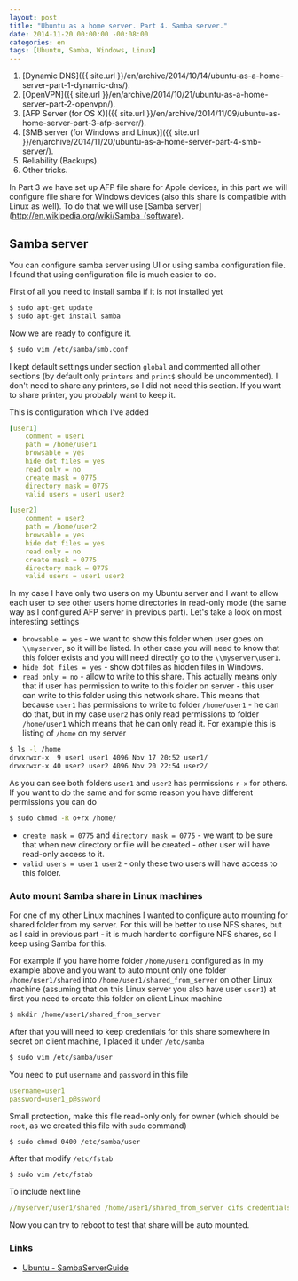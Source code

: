 ```yaml
---
layout: post
title: "Ubuntu as a home server. Part 4. Samba server."
date: 2014-11-20 00:00:00 -00:08:00
categories: en
tags: [Ubuntu, Samba, Windows, Linux]
---
```


1. [Dynamic DNS]({{ site.url }}/en/archive/2014/10/14/ubuntu-as-a-home-server-part-1-dynamic-dns/).
1. [OpenVPN]({{ site.url }}/en/archive/2014/10/21/ubuntu-as-a-home-server-part-2-openvpn/).
1. [AFP Server (for OS X)]({{ site.url }}/en/archive/2014/11/09/ubuntu-as-home-server-part-3-afp-server/).
1. [SMB server (for Windows and Linux)]({{ site.url }}/en/archive/2014/11/20/ubuntu-as-a-home-server-part-4-smb-server/).
1. Reliability (Backups).
1. Other tricks.

In Part 3 we have set up AFP file share for Apple devices, in this part we will configure file share for Windows devices (also this share is compatible with Linux as well). To do that we will use [Samba server](http://en.wikipedia.org/wiki/Samba_(software).

## Samba server

You can configure samba server using UI or using samba configuration file. I found that using configuration file is much easier to do.

First of all you need to install samba if it is not installed yet

```bash
$ sudo apt-get update
$ sudo apt-get install samba
```

Now we are ready to configure it. 

```bash
$ sudo vim /etc/samba/smb.conf
```

I kept default settings under section `global` and commented all other sections (by default only `printers` and `print$` should be uncommented). I don't need to share any printers, so I did not need this section. If you want to share printer, you probably want to keep it.

This is configuration which I've added

```yaml
[user1]
    comment = user1
    path = /home/user1
    browsable = yes
    hide dot files = yes
    read only = no
    create mask = 0775
    directory mask = 0775
    valid users = user1 user2

[user2]
    comment = user2
    path = /home/user2
    browsable = yes
    hide dot files = yes
    read only = no
    create mask = 0775
    directory mask = 0775
    valid users = user1 user2
```

In my case I have only two users on my Ubuntu server and I want to allow each user to see other users home directories in read-only mode (the same way as I configured AFP server in previous part). Let's take a look on most interesting settings

* `browsable = yes` - we want to show this folder when user goes on `\\myserver`, so it will be listed. In other case you will need to know that this folder exists and you will need directly go to the `\\myserver\user1`.
* `hide dot files = yes` - show dot files as hidden files in Windows.
* `read only = no` - allow to write to this share. This actually means only that if user has permission to write to this folder on server - this user can write to this folder using this network share. This means that because `user1` has permissions to write to folder `/home/user1` - he can do that, but in my case `user2` has only read permissions to folder `/home/user1` which means that he can only read it. For example this is listing of `/home` on my server

```bash
$ ls -l /home
drwxrwxr-x  9 user1 user1 4096 Nov 17 20:52 user1/
drwxrwxr-x 40 user2 user2 4096 Nov 20 22:54 user2/
```

As you can see both folders `user1` and `user2` has permissions `r-x` for others. If you want to do the same and for some reason you have different permissions you can do

```bash
$ sudo chmod -R o+rx /home/
```

* `create mask = 0775` and `directory mask = 0775` - we want to be sure that when new directory or file will be created - other user will have read-only access to it.
* `valid users = user1 user2` - only these two users will have access to this folder.

### Auto mount Samba share in Linux machines

For one of my other Linux machines I wanted to configure auto mounting for shared folder from my server. For this will be better to use NFS shares, but as I said in previous part - it is much harder to configure NFS shares, so I keep using Samba for this.

For example if you have home folder `/home/user1` configured as in my example above and you want to auto mount only one folder `/home/user1/shared` into `/home/user1/shared_from_server` on other Linux machine (assuming that on this Linux server you also have user `user1`) at first you need to create this folder on client Linux machine

```bash
$ mkdir /home/user1/shared_from_server
```

After that you will need to keep credentials for this share somewhere in secret on client machine, I placed it under `/etc/samba`

```bash
$ sudo vim /etc/samba/user
```

You need to put `username` and `password` in this file

```yaml
username=user1
password=user1_p@ssword
```

Small protection, make this file read-only only for owner (which should be `root`, as we created this file with `sudo` command)

```bash
$ sudo chmod 0400 /etc/samba/user
```

After that modify `/etc/fstab`

```bash
$ sudo vim /etc/fstab
```

To include next line

```yaml
//myserver/user1/shared /home/user1/shared_from_server cifs credentials=/etc/samba/user,noexec 0 0
```

Now you can try to reboot to test that share will be auto mounted.

### Links

* [Ubuntu - SambaServerGuide](https://help.ubuntu.com/community/Samba/SambaServerGuide)
